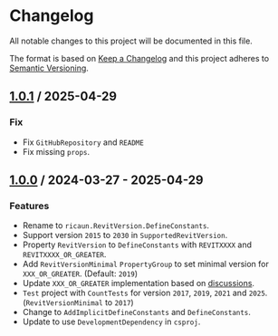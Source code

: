 # Changelog
All notable changes to this project will be documented in this file.

The format is based on [Keep a Changelog](http://keepachangelog.com/en/1.0.0/)
and this project adheres to [Semantic Versioning](http://semver.org/spec/v2.0.0.html).

## [1.0.1] / 2025-04-29
### Fix
- Fix `GitHubRepository` and `README`
- Fix missing `props`.

## [1.0.0] / 2024-03-27 - 2025-04-29
### Features
- Rename to `ricaun.RevitVersion.DefineConstants`.
- Support version `2015` to `2030` in `SupportedRevitVersion`.
- Property `RevitVersion` to `DefineConstants` with `REVITXXXX` and `REVITXXXX_OR_GREATER`.
- Add `RevitVersionMinimal` `PropertyGroup` to set minimal version for `XXX_OR_GREATER`. (Default: `2019`)
- Update `XXX_OR_GREATER` implementation based on [discussions](https://github.com/Nice3point/RevitTemplates/discussions/43).
- `Test` project with `CountTests` for version `2017`, `2019`, `2021` and `2025`. (`RevitVersionMinimal` to `2017`) 
- Change to `AddImplicitDefineConstants` and `DefineConstants`.
- Update to use `DevelopmentDependency` in `csproj`.

[vNext]: ../../compare/1.0.0...HEAD
[1.0.1]: ../../compare/1.0.0...1.0.1
[1.0.0]: ../../compare/1.0.0